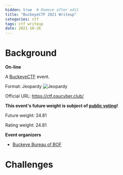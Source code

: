 ```yaml
---
hidden: true  # Remove after edit
title: "BuckeyeCTF 2021 Writeup"
categories: ctf
tags: ctf writeup
date: 2021-10-26
---
```

# Background  
**On-line**

A [BuckeyeCTF](https://ctftime.org/ctf/667) event.

Format: Jeopardy ![Jeopardy](https://ctftime.org/static/images/ct/1.png)

Official URL: <https://ctf.osucyber.club/>

**This event's future weight is subject of [public voting](https://ctftime.org/event/1434/weight)!**

Future weight: 24.81 [](https://ctftime.org/faq/#weight)

Rating weight: 24.81 [](https://ctftime.org/faq/#weight)

**Event organizers [](https://ctftime.org/for-organizers/)**

-   [Buckeye Bureau of BOF](https://ctftime.org/team/144581)

# Challenges
  
